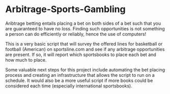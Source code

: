 # Arbitrage-Sports-Gambling

Aribtrage betting entails placing a bet on both sides of a bet such that you are guaranteed to have no loss. Finding such opportunities
is not something a person can do efficiently or reliably, hence the use of computers!

This is a very basic script that will survey the offered lines for basketball or football (American) on sportsline.com and see if 
any arbitrage opportunities are present. If so, it will report which sportsbooks to place each bet and how much to place. 

Some valuable next steps for this project include automating the bet placing process and creating an infrastructure that allows the script
to run on a schedule. It would also be a more useful script if more books could be considered each time (especially international
sportsbooks).
